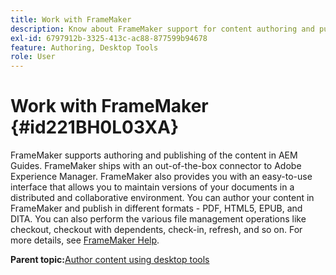 ```yaml
---
title: Work with FrameMaker
description: Know about FrameMaker support for content authoring and publishing in AEM Guides.
exl-id: 6797912b-3325-413c-ac88-877599b94678
feature: Authoring, Desktop Tools
role: User
---
```

# Work with FrameMaker {#id221BH0L03XA}

FrameMaker supports authoring and publishing of the content in AEM Guides. FrameMaker ships with an out-of-the-box connector to Adobe Experience Manager. FrameMaker also provides you with an easy-to-use interface that allows you to maintain versions of your documents in a distributed and collaborative environment. You can author your content in FrameMaker and publish in different formats - PDF, HTML5, EPUB, and DITA. You can also perform the various file management operations like checkout, checkout with dependents, check-in, refresh, and so on. For more details, see [FrameMaker Help](https://help.adobe.com/en_US/framemaker/using/index.html).

**Parent topic:**[Author content using desktop tools](author-desktop-tools.md)
